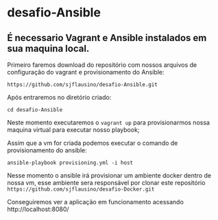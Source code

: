 # desafio-Ansible

## É necessario Vagrant e Ansible instalados em sua maquina local.

Primeiro faremos download do repositório com nossos arquivos de configuração do vagrant e provisionamento do Ansible:
```
https://github.com/sjflausino/desafio-Ansible.git
```
Após entraremos no diretório criado:
```
cd desafio-Ansible
```
Neste momento executaremos o ```vagrant up``` para provisionarmos nossa maquina virtual para executar nosso playbook;

Assim que a vm for criada podemos executar o comando de provisionamento do ansible:

```
ansible-playbook provisioning.yml -i host
```
Nesse momento o ansible irá provisionar um ambiente docker dentro de nossa vm, esse ambiente sera responsável por clonar este repositório ```https://github.com/sjflausino/desafio-Docker.git ```

Conseguiremos ver a aplicação em funcionamento acessando http://localhost:8080/

